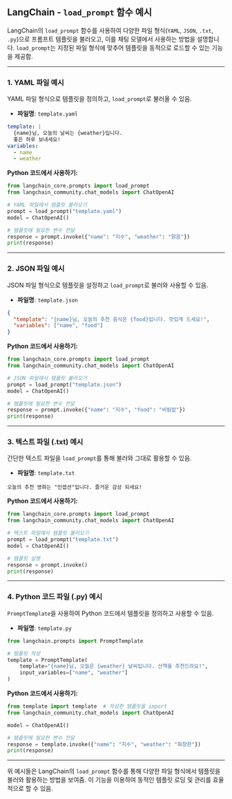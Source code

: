 
## LangChain - `load_prompt` 함수 예시

LangChain의 `load_prompt` 함수를 사용하여 다양한 파일 형식(`YAML`, `JSON`, `.txt`, `.py`)으로 프롬프트 템플릿을 불러오고, 이를 채팅 모델에서 사용하는 방법을 설명합니다. `load_prompt`는 지정된 파일 형식에 맞추어 템플릿을 동적으로 로드할 수 있는 기능을 제공함.

---

### 1. YAML 파일 예시
YAML 파일 형식으로 템플릿을 정의하고, `load_prompt`로 불러올 수 있음.

- **파일명**: `template.yaml`

```yaml
template: |
  {name}님, 오늘의 날씨는 {weather}입니다. 
  좋은 하루 보내세요!
variables:
  - name
  - weather
```

**Python 코드에서 사용하기:**

```python
from langchain_core.prompts import load_prompt
from langchain_community.chat_models import ChatOpenAI

# YAML 파일에서 템플릿 불러오기
prompt = load_prompt("template.yaml")
model = ChatOpenAI()

# 템플릿에 필요한 변수 전달
response = prompt.invoke({"name": "지수", "weather": "맑음"})
print(response)
```

---

### 2. JSON 파일 예시
JSON 파일 형식으로 템플릿을 설정하고 `load_prompt`로 불러와 사용할 수 있음.

- **파일명**: `template.json`

```json
{
  "template": "{name}님, 오늘의 추천 음식은 {food}입니다. 맛있게 드세요!",
  "variables": ["name", "food"]
}
```

**Python 코드에서 사용하기:**

```python
from langchain_core.prompts import load_prompt
from langchain_community.chat_models import ChatOpenAI

# JSON 파일에서 템플릿 불러오기
prompt = load_prompt("template.json")
model = ChatOpenAI()

# 템플릿에 필요한 변수 전달
response = prompt.invoke({"name": "지수", "food": "비빔밥"})
print(response)
```

---

### 3. 텍스트 파일 (.txt) 예시
간단한 텍스트 파일을 `load_prompt`를 통해 불러와 그대로 활용할 수 있음.

- **파일명**: `template.txt`

```text
오늘의 추천 영화는 "인셉션"입니다. 즐거운 감상 되세요!
```

**Python 코드에서 사용하기:**

```python
from langchain_core.prompts import load_prompt
from langchain_community.chat_models import ChatOpenAI

# 텍스트 파일에서 템플릿 불러오기
prompt = load_prompt("template.txt")
model = ChatOpenAI()

# 템플릿 실행
response = prompt.invoke()
print(response)
```

---

### 4. Python 코드 파일 (.py) 예시
`PromptTemplate`을 사용하여 Python 코드에서 템플릿을 정의하고 사용할 수 있음.

- **파일명**: `template.py`

```python
from langchain.prompts import PromptTemplate

# 템플릿 작성
template = PromptTemplate(
    template="{name}님, 오늘은 {weather} 날씨입니다. 산책을 추천드려요!",
    input_variables=["name", "weather"]
)
```

**Python 코드에서 사용하기:**

```python
from template import template  # 작성한 템플릿을 import
from langchain_community.chat_models import ChatOpenAI

model = ChatOpenAI()

# 템플릿에 필요한 변수 전달
response = template.invoke({"name": "지수", "weather": "화창한"})
print(response)
```

---

위 예시들은 LangChain의 `load_prompt` 함수를 통해 다양한 파일 형식에서 템플릿을 불러와 활용하는 방법을 보여줌. 이 기능을 이용하여 동적인 템플릿 로딩 및 관리를 효율적으로 할 수 있음.
